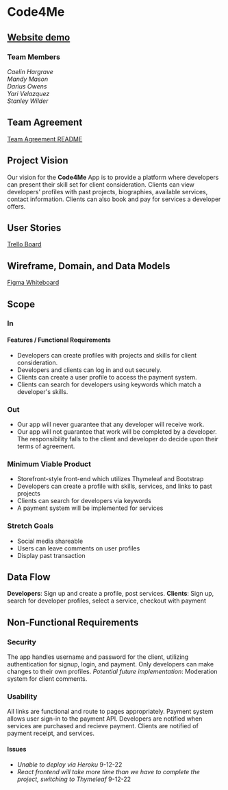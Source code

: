 # Code4Me

## [Website demo](javanauts-code4me.herokuapp.com)

### Team Members
*Caelin Hargrave*   
*Mandy Mason*   
*Darius Owens*   
*Yari Velazquez*   
*Stanley Wilder*   

## Team Agreement

[Team Agreement README](https://github.com/mnmason86/401-Midterm-Team-Agreement/blob/main/README.md)

## Project Vision

Our vision for the **Code4Me** App is to provide a platform where developers can present their skill set for client consideration. Clients can view developers' profiles with past projects, biographies, available services, contact information. Clients can also book and pay for services a developer offers. 

## User Stories

[Trello Board](https://trello.com/b/z3n43ytG/code4me)

## Wireframe, Domain, and Data Models

[Figma Whiteboard](https://www.figma.com/file/CBC2hhkoM7X1tF8JKH8KCi/Code4Me-Wireframe%2C-Domain-Model%2C-DB-Model?node-id=0%3A1)

## Scope
### In
#### Features / Functional Requirements
- Developers can create profiles with projects and skills for client consideration.
- Developers and clients can log in and out securely.
- Clients can create a user profile to access the payment system.
- Clients can search for developers using keywords which match a developer's skills.

### Out
- Our app will never guarantee that any developer will receive work.
- Our app will not guarantee that work will be completed by a developer. 
The responsibility falls to the client and developer do decide upon their terms of agreement.

### Minimum Viable Product
- Storefront-style front-end which utilizes Thymeleaf and Bootstrap
- Developers can create a profile with skills, services, and links to past projects
- Clients can search for developers via keywords
- A payment system will be implemented for services

### Stretch Goals
- Social media shareable
- Users can leave comments on user profiles
- Display past transaction

## Data Flow

**Developers**: Sign up and create a profile, post services.
**Clients**: Sign up, search for developer profiles, select a service, checkout with payment

## Non-Functional Requirements

### Security
The app handles username and password for the client, utilizing authentication for signup, login, and payment. Only developers can make changes to their own profiles. *Potential future implementation*: Moderation system for client comments.

### Usability
All links are functional and route to pages appropriately. Payment system allows user sign-in to the payment API. Developers are notified when services are purchased and recieve payment. Clients are notified of payment receipt, and services.

#### Issues
- *Unable to deploy via Heroku* 9-12-22
- *React frontend will take more time than we have to complete the project, switching to Thymeleaf* 9-12-22
